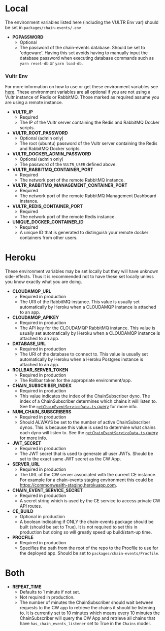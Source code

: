 # Local
The environment variables listed here (including the VULTR Env var) should be set in `packages/chain-events/.env`

- **PGPASSWORD**
  - Optional
  - The password of the chain-events database. Should be set to 'edgeware'. Having this set avoids having to manually input the database password when executing database commands such as `yarn reset-db` or `yarn load-db`.
### Vultr Env
For more information on how to use or get these environment variables see [here][2].
These environment variables are all optional if you are not using a Vultr instance of Redis or RabbitMQ.
Those marked as required assume you are using a remote instance.
- **VULTR_IP**
  - Required
  - The IP of the Vultr server containing the Redis and RabbitMQ Docker scripts.
- **VULTR_ROOT_PASSWORD**
  - Optional (admin only)
  - The root (ubuntu) password of the Vultr server containing the Redis and RabbitMQ Docker scripts.
- **VULTR_DOCKER_ADMIN_PASSWORD**
  - Optional (admin only)
  - The password of the `VULTR_USER` defined above.
- **VULTR_RABBITMQ_CONTAINER_PORT**
  - Required
  - The network port of the remote RabbitMQ instance.
- **VULTR_RABBITMQ_MANAGEMENT_CONTAINER_PORT**
  - Required
  - The network port of the remote RabbitMQ Management Dashboard instance.
- **VULTR_REDIS_CONTAINER_PORT**
  - Required
  - The network port of the remote Redis instance.
- **UNIQUE_DOCKER_CONTAINER_ID**
  - Required
  - A unique ID that is generated to distinguish your remote docker containers from other users.


# Heroku
These environment variables may be set locally but they will have unknown side-effects. Thus it is recommended not to have these set locally unless you know exactly what you are doing.
- **CLOUDAMQP_URL**
  - Required in production
  - The URI of the RabbitMQ instance. This value is usually set automatically by Heroku when a CLOUDAMQP instance is attached to an app.
- **CLOUDAMQP_APIKEY**
  - Required in production
  - The API key for the CLOUDAMQP RabbitMQ instance. This value is usually set automatically by Heroku when a CLOUDAMQP instance is attached to an app.
- **DATABASE_URL**
  - Required in production
  - The URI of the database to connect to. This value is usually set automatically by Heroku when a Heroku Postgres instance is attached to an app.
- **ROLLBAR_SERVER_TOKEN**
  - Required in production
  - The Rollbar token for the appropriate environment/app.
- **CHAIN_SUBSCRIBER_INDEX** <a name="CHAIN_SUBSCRIBER_INDEX"></a>
  - Required in production
  - This value indicates the index of the ChainSubscriber dyno. The index of a ChainSubscriber determines which chains it will listen to. See the [`getChainEventServiceData.ts` query][1] for more info.
- **NUM_CHAIN_SUBSCRIBERS**
  - Required in production
  - Should ALWAYS be set to the number of active ChainSubscriber dynos. This is because this value is used to determine what chains each dyno will listen to. See the [`getChainEventServiceData.ts` query][1] for more info.
- **JWT_SECRET**
  - Required in production
  - The JWT secret that is used to generate all user JWTs. Should be set to the exact same JWT secret as the CW App.
- **SERVER_URL**
  - Required in production
  - The URL of the CW server associated with the current CE instance. For example for a chain-events staging environment this could be https://commonwealth-staging.herokuapp.com.
- **CHAIN_EVENT_SERVICE_SECRET**
  - Required in production
  - A secret string which is used by the CE service to access private CW API routes.
- **CE_BUILD**
  - Optional in production
  - A boolean indicating if ONLY the chain-events package should be built (should be set to True). It is not required to set this in production but doing so will greatly speed up build/start-up time.
- **PROCFILE**
  - Required in production
  - Specifies the path from the root of the repo to the Procfile to use for the deployed app. Should be set to `packages/chain-events/Procfile`.

# Both
- **REPEAT_TIME**
  - Defaults to 1 minute if not set.
  - Not required in production.
  - The number of minutes the ChainSubscriber should wait between requests to the CW app to retrieve the chains it should be listening to. It is currently set to 10 minutes which means every 10 minutes the ChainSubscriber will query the CW App and retrieve all chains that have `has_chain_events_listener` set to True in the `Chains` model.

[1]: https://github.com/hicommonwealth/commonwealth/blob/master/packages/commonwealth/server/routes/getChainEventServiceData.ts#L71
[2]: https://github.com/hicommonwealth/commonwealth/wiki/Chain-Events-Overview#vultr-scripts